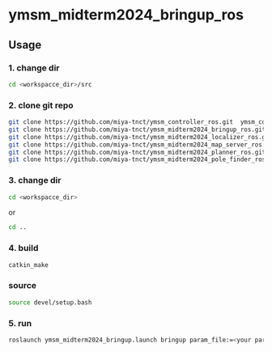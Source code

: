 # ymsm_midterm2024_bringup_ros

## Usage

### 1. change dir

```bash
cd <workspacce_dir>/src
```

### 2. clone git repo
```bash
git clone https://github.com/miya-tnct/ymsm_controller_ros.git  ymsm_controller && \
git clone https://github.com/miya-tnct/ymsm_midterm2024_bringup_ros.git  ymsm_midterm2024_bringup && \
git clone https://github.com/miya-tnct/ymsm_midterm2024_localizer_ros.git  ymsm_midterm2024_localizer && \
git clone https://github.com/miya-tnct/ymsm_midterm2024_map_server_ros.git  ymsm_midterm2024_map_server && \
git clone https://github.com/miya-tnct/ymsm_midterm2024_planner_ros.git  ymsm_midterm2024_planner && \
git clone https://github.com/miya-tnct/ymsm_midterm2024_pole_finder_ros.git  ymsm_midterm2024_pole_finder
```

### 3. change dir
```bash
cd <workspacce_dir>
```
or

```bash
cd ..
```

### 4. build
```bash
catkin_make
```

### source
```bash
source devel/setup.bash
```

### 5. run
```bash
roslaunch ymsm_midterm2024_bringup.launch bringup param_file:=<your parameter file>
```